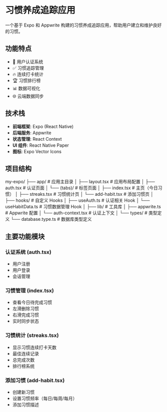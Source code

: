 # 习惯养成追踪应用

一个基于 Expo 和 Appwrite 构建的习惯养成追踪应用，帮助用户建立和维护良好的习惯。

## 功能特点

- 📱 用户认证系统
- ✅ 习惯追踪管理
- 🔥 连续打卡统计
- 🏆 习惯排行榜
- 📊 数据可视化
- 🌐 云端数据同步

## 技术栈

- **前端框架**: Expo (React Native)
- **后端服务**: Appwrite
- **状态管理**: React Context
- **UI 组件**: React Native Paper
- **图标**: Expo Vector Icons

## 项目结构

my-expo/
├── app/ # 应用主目录
│ ├── layout.tsx # 应用布局配置
│ ├── auth.tsx # 认证页面
│ └── (tabs)/ # 标签页面
│ ├── index.tsx # 主页（今日习惯）
│ ├── streaks.tsx # 习惯统计页
│ └── add-habit.tsx # 添加习惯页
│
├── hooks/ # 自定义 Hooks
│ ├── useAuth.ts # 认证相关 Hook
│ └── useHabitData.ts # 习惯数据管理 Hook
│
├── lib/ # 工具库
│ ├── appwrite.ts # Appwrite 配置
│ └── auth-context.tsx # 认证上下文
│
└── types/ # 类型定义
└── database.type.ts # 数据库类型定义

## 主要功能模块

### 认证系统 (auth.tsx)

- 用户注册
- 用户登录
- 会话管理

### 习惯管理 (index.tsx)

- 查看今日待完成习惯
- 左滑删除习惯
- 右滑完成习惯
- 实时同步状态

### 习惯统计 (streaks.tsx)

- 显示习惯连续打卡天数
- 最佳连续记录
- 总完成次数
- 排行榜系统

### 添加习惯 (add-habit.tsx)

- 创建新习惯
- 设置习惯频率（每日/每周/每月）
- 添加习惯描述
